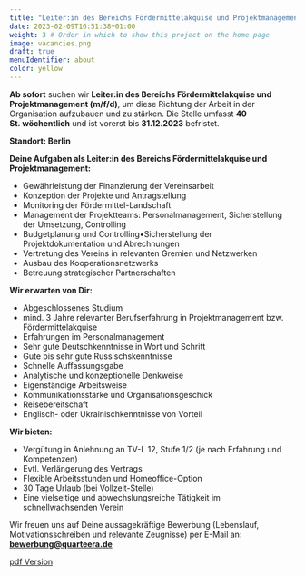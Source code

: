 ```yaml
---
title: "Leiter:in des Bereichs Fördermittelakquise und Projektmanagement" # Title of your project
date: 2023-02-09T16:51:38+01:00
weight: 3 # Order in which to show this project on the home page
image: vacancies.png
draft: true
menuIdentifier: about
color: yellow
---
```


**Ab sofort** suchen wir **Leiter:in des Bereichs Fördermittelakquise und Projektmanagement (m/f/d)**, um diese Richtung der Arbeit in der Organisation aufzubauen und zu stärken. Die Stelle umfasst **40 St. wöchentlich** und ist vorerst bis **31.12.2023** befristet.

**Standort: Berlin**

**Deine Aufgaben als Leiter:in des Bereichs Fördermittelakquise und Projektmanagement:**

- Gewährleistung der Finanzierung der Vereinsarbeit
- Konzeption der Projekte und Antragstellung 
- Monitoring der Fördermittel-Landschaft
- Management der Projektteams: Personalmanagement, Sicherstellung der Umsetzung, Controlling
- Budgetplanung und Controlling•Sicherstellung der Projektdokumentation und Abrechnungen
- Vertretung des Vereins in relevanten Gremien und Netzwerken
- Ausbau des Kooperationsnetzwerks
- Betreuung strategischer Partnerschaften

**Wir erwarten von Dir:**

- Abgeschlossenes Studium
- mind. 3 Jahre relevanter Berufserfahrung in Projektmanagement bzw. Fördermittelakquise
- Erfahrungen im Personalmanagement
- Sehr gute Deutschkenntnisse in Wort und Schritt
- Gute bis sehr gute Russischskenntnisse
- Schnelle Auffassungsgabe
- Analytische und konzeptionelle Denkweise
- Eigenständige Arbeitsweise
- Kommunikationsstärke und Organisationsgeschick
- Reisebereitschaft
- Englisch- oder Ukrainischkenntnisse von Vorteil

**Wir bieten:**

- Vergütung in Anlehnung an TV-L 12, Stufe 1/2 (je nach Erfahrung und Kompetenzen)
- Evtl. Verlängerung des Vertrags
- Flexible Arbeitsstunden und Homeoffice-Option
- 30 Tage Urlaub (bei Vollzeit-Stelle)
- Eine vielseitige und abwechslungsreiche Tätigkeit im schnellwachsenden Verein


Wir freuen uns auf Deine aussagekräftige Bewerbung (Lebenslauf, Motivationsschreiben und relevante Zeugnisse) per E-Mail an: **bewerbung@quarteera.de**

[pdf Version](https://quarteera.de/files/stelle/Letier_in_Foerdermittelakquise.pdf)